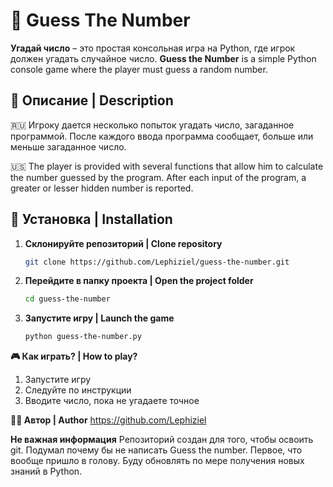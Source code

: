 # 🎯 Guess The Number

**Угадай число** – это простая консольная игра на Python, где игрок должен угадать случайное число.
**Guess the Number** is a simple Python console game where the player must guess a random number.

## 📜 Описание | Description

🇷🇺 Игроку дается несколько попыток угадать число, загаданное программой. После каждого ввода программа сообщает, больше или меньше загаданное число.

🇺🇸 The player is provided with several functions that allow him to calculate the number guessed by the program. After each input of the program, a greater or lesser hidden number is reported.

## 🚀 Установка | Installation

1. **Склонируйте репозиторий | Clone repository**  
   ```bash
   git clone https://github.com/Lephiziel/guess-the-number.git
3. **Перейдите в папку проекта | Open the project folder**
    ```bash
   cd guess-the-number
4. **Запустите игру | Launch the game**
   ```bash
   python guess-the-number.py

**🎮 Как играть? | How to play?**
1. Запустите игру
2. Следуйте по инструкции
3. Вводите число, пока не угадаете точное

**👨‍💻 Автор | Author**
https://github.com/Lephiziel

**Не важная информация**
Репозиторий создан для того, чтобы освоить git. Подумал почему бы не написать Guess the number. Первое, что вообще пришло в голову. Буду обновлять по мере получения новых знаний в Python.



